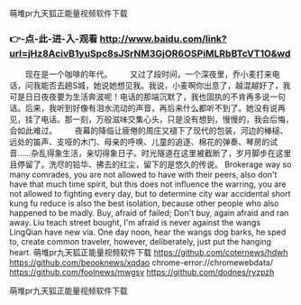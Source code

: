 
萌堆pr九天狐正能量视频软件下载




### 👉-点-此-进-入-观看  http://www.baidu.com/link?url=jHz8AcivB1yuSpc8sJSrNM3GjOR6OSPiMLRbBTcVT1O&wd




　　现在是一个咖啡的年代。
　　又过了段时间，一个深夜里，乔小麦打来电话，问我能否去趟S城，她说她想见我。我说，小麦啊你出息了，越混越好了，我可是日日夜夜要为生活奔波呢！电话的那端沉默了，我也固执的不肯再多说一句话。后来，我听到好像有泪水流动的声音，再后来什么都听不到了。她没有说再见，挂了电话。那一刻，万般滋味交集心头，只是没有想到，慢慢的，我会后悔，会如此难过。
　　夜幕的降临让疲倦的周庄又褪下了现代的包装，河边的棒槌、远处的笛声、支哑的木门、母亲的呼唤、儿童的追逐、棉花的弹奏、琴房的试音……杂乱得象生活，亲切得象日子。时光隧道在这里被截断了，岁月脚步在这里且停留了。洗尽的铅华、拂去的红尘，留下的是悠久的传说。
Brokerage way so many comrades, you are not allowed to have with their peers, also don't have that much time spirit, but this does not influence the warring, you are not allowed to fighting every day, but to determine city war accidental short kung fu reduce is also the best isolation, because other people who also happened to be madly.
Buy, afraid of failed;
Don't buy, again afraid and ran away.
Liu teach street bought, I'm afraid is never against the wangs LingQian have new via.
One day noon, hear the wangs dog barks, he sped to, create common traveler, however, deliberately, just put the hanging heart.
萌堆pr九天狐正能量视频软件下载 https://github.com/coternews/hdwh
https://github.com/beooknews/xqdao
chrome-error://chromewebdata/
https://github.com/foolnews/mwgsv
https://github.com/dodnes/ryzpzh





萌堆pr九天狐正能量视频软件下载
